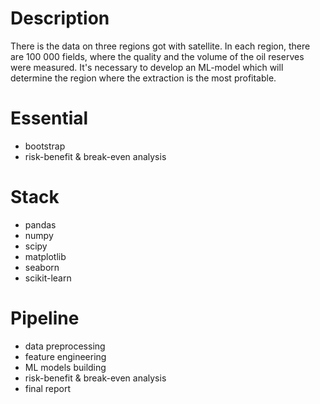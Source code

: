# Description

There is the data on three regions got with satellite. In each region, there are 100 000 fields, where the quality and the volume of the oil reserves were measured. It's necessary to develop an ML-model which will determine the region where the extraction is the most profitable.

# Essential

* bootstrap
* risk-benefit & break-even analysis

# Stack

* pandas
* numpy
* scipy
* matplotlib
* seaborn
* scikit-learn

# Pipeline

* data preprocessing
* feature engineering
* ML models building
* risk-benefit & break-even analysis
* final report
